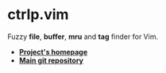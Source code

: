 # ctrlp.vim
Fuzzy __file__, __buffer__, __mru__ and __tag__ finder for Vim.

* [**Project's homepage**][1]
* [**Main git repository**][2]

[1]: http://kien.github.com/ctrlp.vim
[2]: https://github.com/kien/ctrlp.vim
